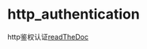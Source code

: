 # http_authentication
http鉴权认证[readTheDoc](https://http-authentication.readthedocs.io/zh_CN/latest/)

